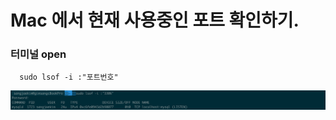 # Mac 에서 현재 사용중인 포트 확인하기.

### 터미널 open

```shell script
  sudo lsof -i :"포트번호"
```

![사진](../img/MacOsUsingPort.png)